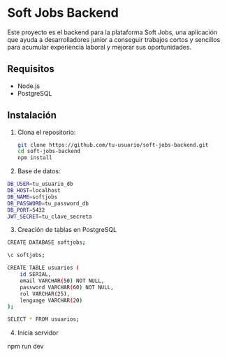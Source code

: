 # Soft Jobs Backend

Este proyecto es el backend para la plataforma Soft Jobs, una aplicación que ayuda a desarrolladores junior a conseguir trabajos cortos y sencillos para acumular experiencia laboral y mejorar sus oportunidades.

## Requisitos

- Node.js
- PostgreSQL

## Instalación

1. Clona el repositorio:

   ```bash
   git clone https://github.com/tu-usuario/soft-jobs-backend.git
   cd soft-jobs-backend
   npm install
   ```

2. Base de datos:

```bash
DB_USER=tu_usuario_db
DB_HOST=localhost
DB_NAME=softjobs
DB_PASSWORD=tu_password_db
DB_PORT=5432
JWT_SECRET=tu_clave_secreta
```

3. Creación de tablas en PostgreSQL

```bash
CREATE DATABASE softjobs;

\c softjobs;

CREATE TABLE usuarios (
    id SERIAL,
    email VARCHAR(50) NOT NULL,
    password VARCHAR(60) NOT NULL,
    rol VARCHAR(25),
    lenguage VARCHAR(20)
);

SELECT * FROM usuarios;

```

4. Inicia servidor

npm run dev
